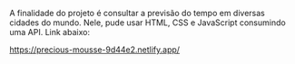 A finalidade do projeto é consultar a previsão do tempo em diversas cidades do mundo. Nele, pude usar HTML, CSS e JavaScript consumindo uma API. Link abaixo:

https://precious-mousse-9d44e2.netlify.app/
